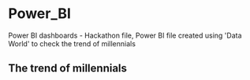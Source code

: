 # Power_BI
Power BI dashboards - Hackathon file, Power BI file created using 'Data World' to check the trend of millennials

## The trend of millennials


